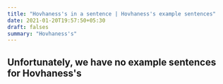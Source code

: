 ```yaml
---
title: "Hovhaness's in a sentence | Hovhaness's example sentences"
date: 2021-01-20T19:57:50+05:30
draft: falses
summary: "Hovhaness's"
---
```

## Unfortunately, we have no example sentences for Hovhaness's                 
